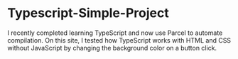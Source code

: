 # Typescript-Simple-Project
 I recently completed learning TypeScript and now use Parcel to automate compilation. On this site, I tested how TypeScript works with HTML and CSS without JavaScript by changing the background color on a button click.
